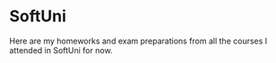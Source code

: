 # SoftUni
 Here are my homeworks and exam preparations from all the courses I attended in SoftUni for now.
